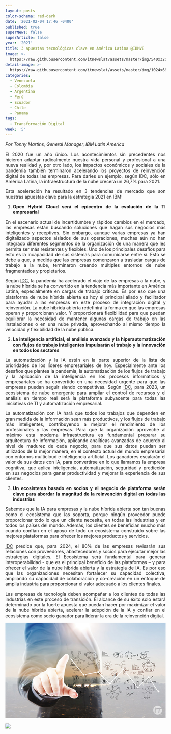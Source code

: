 ```yaml
---
layout: posts
color-schema: red-dark
date: '2021-02-04 17:46 -0400'
published: true
superNews: false
superArticle: false
year: '2021'
title: 3 apuestas tecnológicas clave en América Latina @IBMVE
image: >-
  https://raw.githubusercontent.com/itnewslat/assets/master/img/540x320/Transformacion-Digital-Tecnologia-p.jpg
detail-image: >-
  https://raw.githubusercontent.com/itnewslat/assets/master/img/1024x680/Transformacion-Digital-Tecnologia-g.jpg
categories:
  - Venezuela
  - Colombia
  - Argentina
  - Perú
  - Ecuador
  - Chile
  - Panama
tags:
  - Transformación Digital
week: '5'
---
```

<p style="text-align: justify;"><strong></strong></p>
<p style="text-align: justify;"><em>Por Tonny Martins, General Manager, IBM Latin America</em></p>
<p style="text-align: justify;">El 2020 fue un año único. Los acontecimientos sin precedentes nos hicieron adaptar radicalmente nuestra vida personal y profesional a una nueva realidad y, por otro lado, los impactos económicos y sociales de la pandemia también terminaron acelerando los proyectos de reinvención digital de todas las empresas. Para darles un ejemplo, según IDC, sólo en América Latina, la infraestructura de la nube crecerá un 26,7% para 2021.</p>
<p style="text-align: justify;">Esta aceleración ha resultado en 3 tendencias de mercado que son nuestras apuestas clave para la estrategia 2021 en IBM:</p>

<ol style="text-align: justify;">
	<li><strong>Open Hybrid Cloud será el epicentro de la evolución de la TI empresarial</strong></li>
</ol>
<p style="text-align: justify;">En el escenario actual de incertidumbre y rápidos cambios en el mercado, las empresas están buscando soluciones que hagan sus negocios más inteligentes y receptivos. Sin embargo, aunque varias empresas ya han digitalizado aspectos aislados de sus operaciones, muchas aún no han integrado diferentes segmentos de la organización de una manera que les permita ser más resistentes y flexibles. Uno de los principales desafíos para esto es la incapacidad de sus sistemas para comunicarse entre sí. Esto se debe a que, a medida que las empresas comenzaron a trasladar cargas de trabajo a la nube, terminaron creando múltiples entornos de nube fragmentados y propietarios.</p>
<p style="text-align: justify;">Según <a href="https://www.idc.com/getdoc.jsp?containerId=prLA46527920">IDC</a>, la pandemia ha acelerado el viaje de las empresas a la nube, y la nube híbrida se ha convertido en la tendencia más importante en América Latina, especialmente en cargas de trabajo críticas. Es por eso que una plataforma de nube híbrida abierta es hoy el principal aliado y facilitador para ayudar a las empresas en este proceso de integración digital y reinvención. La nube híbrida abierta redefinirá la forma en que las empresas operan y proporcionan valor. Y proporcionará flexibilidad para que puedan equilibrar la necesidad de mantener algunas cargas de trabajo en las instalaciones o en una nube privada, aprovechando al mismo tiempo la velocidad y flexibilidad de la nube pública.</p>

<ol style="text-align: justify;" start="2">
	<li><strong>La inteligencia artificial, el análisis avanzado y la hiperautomatización con flujos de trabajo inteligentes impulsarán </strong><strong>el trabajo y la innovación en todos los sectores</strong></li>
</ol>
<p style="text-align: justify;">La automatización y la IA están en la parte superior de la lista de prioridades de los líderes empresariales de hoy. Especialmente ante los desafíos que plantea la pandemia, la automatización de los flujos de trabajo y la aplicación de la inteligencia en los procesos informáticos y empresariales se ha convertido en una necesidad urgente para que las empresas puedan seguir siendo competitivas. Según <a href="https://www.idc.com/getdoc.jsp?containerId=prUS46963620&amp;utm_medium=content&amp;utm_source=asset&amp;utm_campaign=us-idc-fent-it-futurescape-pr&amp;utm_content=mkto--cta-footer&amp;utm_idc=cas-mkto--idcus">IDC</a>, para 2023, un ecosistema de nube emergente para ampliar el control de recursos y el análisis en tiempo real será la plataforma subyacente para todas las iniciativas de TI y automatización empresarial.</p>
<p style="text-align: justify;">La automatización con IA hará que todos los trabajos que dependen en gran medida de la información sean más productivos, y los flujos de trabajo más inteligentes, contribuyendo a mejorar el rendimiento de los profesionales y las empresas. Para que la organización aproveche al máximo esta moderna infraestructura es fundamental preparar su arquitectura de información, aplicando analíticas avanzadas de acuerdo al nivel de madurez de cada negocio, para que sus datos puedan ser utilizados de la mejor manera, en el contexto actual del mundo empresarial con entornos multicloud e inteligencia artificial. Los ganadores escalarán el valor de sus datos con IA, para convertirse en lo que llamamos la empresa cognitiva, que aplica inteligencia, automatización, seguridad y predicción en sus negocios para ganar productividad y mejorar la experiencia de sus clientes.</p>

<ol style="text-align: justify;" start="3">
	<li><strong>Un ecosistema basado en socios y el negocio de plataforma serán clave para abordar la magnitud de la reinvención digital en todas las industrias</strong></li>
</ol>
<p style="text-align: justify;">Sabemos que la IA para empresas y la nube híbrida abierta son tan buenas como el ecosistema que las soporta, porque ningún proveedor puede proporcionar todo lo que un cliente necesita, en todas las industrias y en todos los países del mundo. Además, los clientes se benefician mucho más cuando confían en el apoyo de todo un ecosistema construido sobre las mejores plataformas para ofrecer los mejores productos y servicios.</p>
<p style="text-align: justify;"><a href="https://www.idc.com/getdoc.jsp?containerId=prUS46963620&amp;utm_medium=content&amp;utm_source=asset&amp;utm_campaign=us-idc-fent-it-futurescape-pr&amp;utm_content=mkto--cta-footer&amp;utm_idc=cas-mkto--idcus">IDC</a> predice que, para 2024, el 80% de las empresas revisarán sus relaciones con proveedores, abastecedores y socios para ejecutar mejor las estrategias digitales. El Ecosistema será fundamental para generar interoperabilidad - que es el principal beneficio de las plataformas – y para ofrecer el valor de la nube híbrida abierta y la estrategia de IA. Es por eso que las organizaciones necesitan fortalecer su capacidad colectiva, ampliando su capacidad de colaboración y co-creación en un enfoque de amplia industria para proporcionar el valor adecuado a los clientes finales.</p>
<p style="text-align: justify;">Las empresas de tecnología deben acompañar a los clientes de todas las industrias en este proceso de transición. El alcance de su éxito solo estará determinado por la fuerte apuesta que puedan hacer por maximizar el valor de la nube híbrida abierta, acelerar la adopción de la IA y confiar en el ecosistema como socio ganador para liderar la era de la reinvención digital.</p>

![](https://raw.githubusercontent.com/itnewslat/assets/master/img/540x320/Transformacion-Digital-Tecnologia-p.jpg)

<img src="https://tracker.metricool.com/c3po.jpg?hash=56f88a41e39ab42c063cc51676587a04"/>
